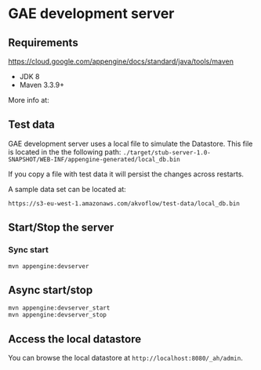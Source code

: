 
# GAE development server

## Requirements

https://cloud.google.com/appengine/docs/standard/java/tools/maven

* JDK 8
* Maven 3.3.9+

More info at:

## Test data

GAE development server uses a local file to simulate the Datastore.
This file is located in the the following path:
`./target/stub-server-1.0-SNAPSHOT/WEB-INF/appengine-generated/local_db.bin`

If you copy a file with test data it will persist the changes across restarts.

A sample data set can be located at:

    https://s3-eu-west-1.amazonaws.com/akvoflow/test-data/local_db.bin


## Start/Stop the server

### Sync start

    mvn appengine:devserver

## Async start/stop

    mvn appengine:devserver_start
    mvn appengine:devserver_stop

## Access the local datastore

You can browse the local datastore at `http://localhost:8080/_ah/admin`.
